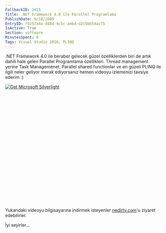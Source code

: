 ```yaml
---
FallbackID: 2415
Title: .NET Framework 4.0 ile Parallel Programlama
PublishDate: 9/18/2009
EntryID: f5257a4a-d48d-4c5c-aebd-d2c5bb54ac75
IsActive: True
Section: software
MinutesSpent: 0
Tags: Visual Studio 2010, PLINQ
---
```

.NET Framework 4.0 ile beraber gelecek güzel özelliklerden biri de artık
dahili hale gelen Parallel Programlama özellikleri. Thread management
yerine Task Managemenet, Parallel shared functionlar ve en güzeli PLINQ
ile ilgili neler geliyor merak ediyorsanız hemen videoyu izlemenizi
tavsiye ederim :)

<div style="width:512px;height:384px;">

[![Get Microsoft
Silverlight](http://go2.microsoft.com/fwlink/?LinkId=108181)](http://go2.microsoft.com/fwlink/?LinkID=124807)

</div>

Yukarıdaki videoyu bilgisayarına indirmek isteyenler
[nedirtv.com](http://www.nedirtv.com/video/darony_170909_tbl_plinq.aspx)'u
ziyaret edebilirler.

İyi seyirler...


